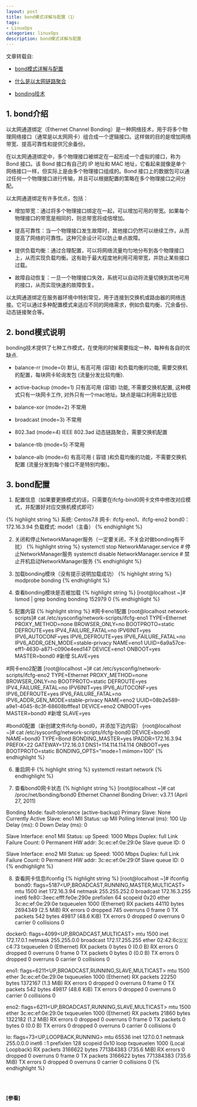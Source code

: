 ```yaml
---
layout: post
title: bond模式详解与配置（1）
tags:
- LinuxOps
categories: linuxOps
description: bond模式详解与配置
---
```


文章转载自:

- [bond模式详解与配置](https://www.cnblogs.com/Leonardo-li/p/18179341)

- [什么是以太网链路聚合](https://cloud.tencent.com/developer/article/2330886)

- [bonding技术](https://www.cnblogs.com/snnu/p/10293872.html)


<!-- more -->

## 1. bond介绍
以太网通道绑定（Ethernet Channel Bonding）是一种网络技术，用于将多个物理网络接口（通常是以太网网卡）组合成一个逻辑接口。这样做的目的是增加网络带宽、提高可靠性和提供冗余备份。

在以太网通道绑定中，多个物理接口被绑定在一起形成一个虚拟的接口，称为 Bond 接口。该 Bond 接口有自己的 IP 地址和 MAC 地址，它看起来就像是单个网络接口一样，但实际上是由多个物理接口组成的。Bond 接口上的数据包可以通过任何一个物理接口进行传输，并且可以根据配置的策略在多个物理接口之间分配。

以太网通道绑定有许多优点，包括：

- 增加带宽：通过将多个物理接口绑定在一起，可以增加可用的带宽。如果每个物理接口的带宽是相同的，则总带宽将成倍增加。

- 提高可靠性：当一个物理接口发生故障时，其他接口仍然可以继续工作，从而提高了网络的可靠性。这种冗余设计可以防止单点故障。

- 提供负载均衡：通过合理配置，可以将网络流量均匀地分布到各个物理接口上，从而实现负载均衡。这有助于最大程度地利用可用带宽，并防止某些接口过载。

- 故障自动恢复：一旦一个物理接口失效，系统可以自动将流量切换到其他可用的接口，从而实现快速的故障恢复。


以太网通道绑定在服务器环境中特别常见，用于连接到交换机或路由器的网络连接。它可以通过多种配置模式来适应不同的网络需求，例如负载均衡、冗余备份、动态链接聚合等。

## 2. bond模式说明
bonding技术提供了七种工作模式，在使用的时候需要指定一种，每种有各自的优缺点.

- balance-rr (mode=0) 默认, 有高可用 (容错) 和负载均衡的功能, 需要交换机的配置，每块网卡轮询发包 (流量分发比较均衡).

- active-backup (mode=1) 只有高可用 (容错) 功能, 不需要交换机配置, 这种模式只有一块网卡工作, 对外只有一个mac地址。缺点是端口利用率比较低

- balance-xor (mode=2) 不常用

- broadcast (mode=3) 不常用

- 802.3ad (mode=4) IEEE 802.3ad 动态链路聚合，需要交换机配置

- balance-tlb (mode=5) 不常用

- balance-alb (mode=6) 有高可用 ( 容错 )和负载均衡的功能，不需要交换机配置 (流量分发到每个接口不是特别均衡)。

## 3. bond配置

1) 配置信息（如果要更换模式的话，只需要在ifcfg-bind0网卡文件中修改对应模式，并配置好对应交换机模式即可）

{% highlight string %}
系统: Centos7.8
网卡: ifcfg-eno1、ifcfg-eno2
bond0：172.16.3.94
负载模式: mode1（主备）
{% endhighlight %}

2) 关闭和停止NetworkManager服务（一定要关闭，不关会对做bonding有干扰）
{% highlight string %}
systemctl stop NetworkManager.service     # 停止NetworkManager服务
systemctl disable NetworkManager.service  # 禁止开机启动NetworkManager服务
{% endhighlight %}

3) 加载bonding模块（没有提示说明加载成功）
{% highlight string %}
modprobe bonding
{% endhighlight %}

4) 查看bonding模块是否被加载
{% highlight string %}
[root@localhost ~]# lsmod | grep bonding
bonding               152979  0 
{% endhighlight %}

5) 配置内容
{% highlight string %}
#网卡eno1配置
[root@localhost network-scripts]# cat /etc/sysconfig/network-scripts/ifcfg-eno1 
TYPE=Ethernet
PROXY_METHOD=none
BROWSER_ONLY=no
BOOTPROTO=static
DEFROUTE=yes
IPV4_FAILURE_FATAL=no
IPV6INIT=yes
IPV6_AUTOCONF=yes
IPV6_DEFROUTE=yes
IPV6_FAILURE_FATAL=no
IPV6_ADDR_GEN_MODE=stable-privacy
NAME=eno1
UUID=6a9a57ce-eff1-4630-a871-c090e4eed147
DEVICE=eno1
ONBOOT=yes
MASTER=bond0  #新增
SLAVE=yes

#网卡eno2配置
[root@localhost ~]# cat /etc/sysconfig/network-scripts/ifcfg-eno2 
TYPE=Ethernet
PROXY_METHOD=none
BROWSER_ONLY=no
BOOTPROTO=static
DEFROUTE=yes
IPV4_FAILURE_FATAL=no
IPV6INIT=yes
IPV6_AUTOCONF=yes
IPV6_DEFROUTE=yes
IPV6_FAILURE_FATAL=no
IPV6_ADDR_GEN_MODE=stable-privacy
NAME=eno2
UUID=08b2e589-a9e1-4045-8c3f-68608bfffea1
DEVICE=eno2
ONBOOT=yes
MASTER=bond0  #新增
SLAVE=yes

#bond0配置（新创建文件ifcfg-bond0，并添加下边内容）
[root@localhost ~]# cat /etc/sysconfig/network-scripts/ifcfg-bond0 
DEVICE=bond0
NAME=bond0
TYPE=Bond
BONDING_MASTER=yes
IPADDR=172.16.3.94
PREFIX=22
GATEWAY=172.16.0.1
DNS1=114.114.114.114
ONBOOT=yes
BOOTPROTO=static
BONDING_OPTS="mode=1 miimon=100"
{% endhighlight %}


6) 重启网卡
{% highlight string %}
systemctl restart network
{% endhighlight %}

7) 查看bond0网卡状态
{% highlight string %}
[root@localhost ~]# cat /proc/net/bonding/bond0 
Ethernet Channel Bonding Driver: v3.7.1 (April 27, 2011)

Bonding Mode: fault-tolerance (active-backup)
Primary Slave: None
Currently Active Slave: eno1
MII Status: up
MII Polling Interval (ms): 100
Up Delay (ms): 0
Down Delay (ms): 0

Slave Interface: eno1
MII Status: up
Speed: 1000 Mbps
Duplex: full
Link Failure Count: 0
Permanent HW addr: 3c:ec:ef:0e:29:0e
Slave queue ID: 0

Slave Interface: eno2
MII Status: up
Speed: 1000 Mbps
Duplex: full
Link Failure Count: 0
Permanent HW addr: 3c:ec:ef:0e:29:0f
Slave queue ID: 0
{% endhighlight %}



8)  查看网卡信息ifconfig
{% highlight string %}
[root@localhost ~]# ifconfig
bond0: flags=5187<UP,BROADCAST,RUNNING,MASTER,MULTICAST>  mtu 1500
        inet 172.16.3.94  netmask 255.255.252.0  broadcast 172.16.3.255
        inet6 fe80::3eec:efff:fe0e:290e  prefixlen 64  scopeid 0x20<link>
        ether 3c:ec:ef:0e:29:0e  txqueuelen 1000  (Ethernet)
        RX packets 44110  bytes 2694349 (2.5 MiB)
        RX errors 0  dropped 745  overruns 0  frame 0
        TX packets 542  bytes 49817 (48.6 KiB)
        TX errors 0  dropped 0 overruns 0  carrier 0  collisions 0

docker0: flags=4099<UP,BROADCAST,MULTICAST>  mtu 1500
        inet 172.17.0.1  netmask 255.255.0.0  broadcast 172.17.255.255
        ether 02:42:6c:de:c4:73  txqueuelen 0  (Ethernet)
        RX packets 0  bytes 0 (0.0 B)
        RX errors 0  dropped 0  overruns 0  frame 0
        TX packets 0  bytes 0 (0.0 B)
        TX errors 0  dropped 0 overruns 0  carrier 0  collisions 0

eno1: flags=6211<UP,BROADCAST,RUNNING,SLAVE,MULTICAST>  mtu 1500
        ether 3c:ec:ef:0e:29:0e  txqueuelen 1000  (Ethernet)
        RX packets 22250  bytes 1372167 (1.3 MiB)
        RX errors 0  dropped 0  overruns 0  frame 0
        TX packets 542  bytes 49817 (48.6 KiB)
        TX errors 0  dropped 0 overruns 0  carrier 0  collisions 0

eno2: flags=6211<UP,BROADCAST,RUNNING,SLAVE,MULTICAST>  mtu 1500
        ether 3c:ec:ef:0e:29:0e  txqueuelen 1000  (Ethernet)
        RX packets 21860  bytes 1322182 (1.2 MiB)
        RX errors 0  dropped 0  overruns 0  frame 0
        TX packets 0  bytes 0 (0.0 B)
        TX errors 0  dropped 0 overruns 0  carrier 0  collisions 0

lo: flags=73<UP,LOOPBACK,RUNNING>  mtu 65536
        inet 127.0.0.1  netmask 255.0.0.0
        inet6 ::1  prefixlen 128  scopeid 0x10<host>
        loop  txqueuelen 1000  (Local Loopback)
        RX packets 3166622  bytes 771384383 (735.6 MiB)
        RX errors 0  dropped 0  overruns 0  frame 0
        TX packets 3166622  bytes 771384383 (735.6 MiB)
        TX errors 0  dropped 0 overruns 0  carrier 0  collisions 0
{% endhighlight %}


<br />
<br />

**[参看]**




<br />
<br />
<br />


